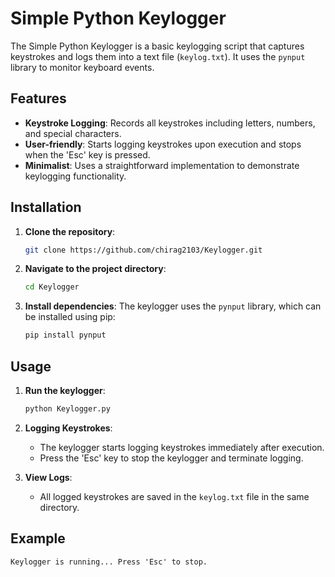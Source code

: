 # Simple Python Keylogger

The Simple Python Keylogger is a basic keylogging script that captures keystrokes and logs them into a text file (`keylog.txt`). It uses the `pynput` library to monitor keyboard events.

## Features

- **Keystroke Logging**: Records all keystrokes including letters, numbers, and special characters.
- **User-friendly**: Starts logging keystrokes upon execution and stops when the 'Esc' key is pressed.
- **Minimalist**: Uses a straightforward implementation to demonstrate keylogging functionality.

## Installation

1. **Clone the repository**:
    ```sh
    git clone https://github.com/chirag2103/Keylogger.git
    ```
   
2. **Navigate to the project directory**:
    ```sh
    cd Keylogger
    ```
   
3. **Install dependencies**:
    The keylogger uses the `pynput` library, which can be installed using pip:
    ```sh
    pip install pynput
    ```

## Usage

1. **Run the keylogger**:
    ```sh
    python Keylogger.py
    ```
   
2. **Logging Keystrokes**:
    - The keylogger starts logging keystrokes immediately after execution.
    - Press the 'Esc' key to stop the keylogger and terminate logging.

3. **View Logs**:
    - All logged keystrokes are saved in the `keylog.txt` file in the same directory.

## Example

```plaintext
Keylogger is running... Press 'Esc' to stop.
